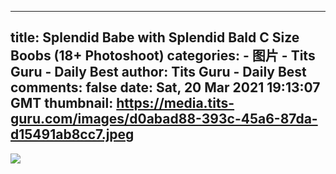 
---
title: Splendid Babe with Splendid Bald C Size Boobs (18+ Photoshoot)
categories: 
    - 图片
    - Tits Guru - Daily Best
author: Tits Guru - Daily Best
comments: false
date: Sat, 20 Mar 2021 19:13:07 GMT
thumbnail: https://media.tits-guru.com/images/d0abad88-393c-45a6-87da-d15491ab8cc7.jpeg
---

<div>   
<img src="https://media.tits-guru.com/images/d0abad88-393c-45a6-87da-d15491ab8cc7.jpeg" referrerpolicy="no-referrer">  
</div>
            